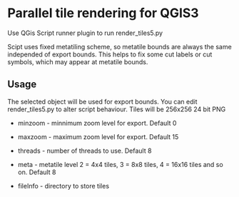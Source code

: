 # Parallel tile rendering for QGIS3 #

Use QGis Script runner plugin to run render_tiles5.py

Scipt uses fixed metatiling scheme, so metatile bounds are always the same independed of export bounds. This helps to fix some cut labels or cut symbols, which may appear at metatile bounds.

## Usage ##

 The selected object will be used for export bounds. You can edit render_tiles5.py to alter script behaviour. Tiles will be 256x256 24 bit PNG

   * minzoom - minnimum zoom level for export. Default 0

   * maxzoom - maximum zoom level for export. Default 15

   * threads - number of threads to use. Default 8

   * meta - metatile level 2 = 4x4 tiles, 3 = 8x8 tiles, 4 = 16x16 tiles and so on. Default 8

   * fileInfo - directory to store tiles



